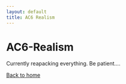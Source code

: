 ```yaml
---
layout: default
title: AC6 Realism
---
```


# AC6-Realism

Currently reapacking everything. Be patient....

[Back to home](index.html)
